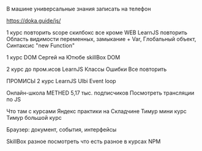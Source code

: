 В машине универсальные знания записать на телефон

https://doka.guide/js/

1 курс повторить scope
скилбокс все кроме WEB
LearnJS повторить Область видимости переменных, замыкание + Var, Глобальный объект, Синтаксис "new Function"

1 курс DOM
Сергей на Ютюбе
skillBox DOM

2 курс до пром.исов
LearnJS Классы Ошибки
Все повторить

ПРОМИСЫ
2 курс
LearnJS
Ulbi Event loop

Онлайн-школа METHED
5,17 тыс. подписчиков
Посмотреть трансляции по JS

Что там с курсами Яндекс практики на Складчине
Тимур мини курс
Тимур большой курс

Браузер: документ, события, интерфейсы

SkillBox разное
посмотреть что есть разное в курсах
NPM
